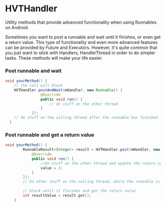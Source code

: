 # HVTHandler
Utility methods that provide advanced functionality when using Runnables on Android.

Sometimes you want to post a runnable and wait until it finishes, or even get a return value. This type of functionality and even more advanced features can be provided by Future and Executors. However, it's quite common that you just want to stick with Handlers, HandlerThread in order to do simpler tasks. These methods will make your life easier.

### Post runnable and wait
``` java
void yourMethod() {
    // the call will block
    HVTHandler.postAndWait(mHandler, new Runnable() {
                @Override
                public void run() {
                    // do stuff on the other thread
                }
            });
    // do stuff on the calling thread after the runnable has finished
  }
```

### Post runnable and get a return value

``` java
void yourMethod() {
        RunnableResult<Integer> result = HVTHandler.post(mHandler, new RunnableValue<Integer>() {
            @Override
            public void run() {
                //do stuff on the other thread and update the return value
                value = 2;
            }
        });
        // Do other stuff on the calling thread, while the runanble is running
        
        // block until it finishes and get the return value
        int resultValue = result.get();
    }
```
